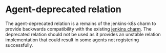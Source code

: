 # Agent-deprecated relation

The agent-deprecated relation is a remains of the jenkins-k8s charm to provide backwards
compatibility with the existing [jenkins charm](https://charmhub.io/jenkins). The deprecated
relation should not be used as it provides an unstable relation implementation that could result in
some agents not registering successfully.